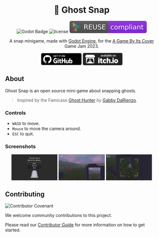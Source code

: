 
<div align="center">

# 👻 Ghost Snap

![Godot Badge](https://img.shields.io/badge/godot-4.1-blue?logo=Godot-Engine&logoColor=white)
![license](https://img.shields.io/badge/license-MIT-green?logo=open-source-initiative&logoColor=white)
![reuse](./.reuse/REUSE-compliant.svg)

A snap minigame, made with [Godot Engine](https://godotengine.org/), for the [A Game By Its Cover](https://itch.io/jam/a-game-by-its-cover-2023) Game Jam 2023.

<a href="https://github.com/mechanicalflower/GhostSnap/releases/" target="_blank"><img src="public/publishing/store/github.webp" alt="Download on  Github" height="40px" ></a>
<a href="https://mechanical-flower.itch.io/ghost-snap" target="_blank"><img src="public/publishing/store/itchio.webp" alt="Download on  itch.io" height="40px" ></a>

</div>

## About

Ghost Snap is an open source mini-game about snapping ghosts.

 > Inspired by the Famicase [Ghost Hunter](https://famicase.com/23/softs/103.html) by [Gabby DaRienzo](https://gabbydarienzo.com/).

### Controls

- `WASD` to move.
- `Mouse` to move the camera around.
- `ESC` to quit.

### Screenshots

<div align="center">

<img src="public/publishing/screenshots/screenshot_menu.png" width="30%"> <img src="public/publishing/screenshots/screenshot_level1.png" width="30%"> <img src="public/publishing/screenshots/screenshot_zoom.png" width="30%">

</div>

## Contributing

![Contributor Covenant](https://img.shields.io/badge/Contributor%20Covenant-2.1-4baaaa.svg)

We welcome community contributions to this project.

Please read our [Contributor Guide](CONTRIBUTING.md) for more information on how to get started.
